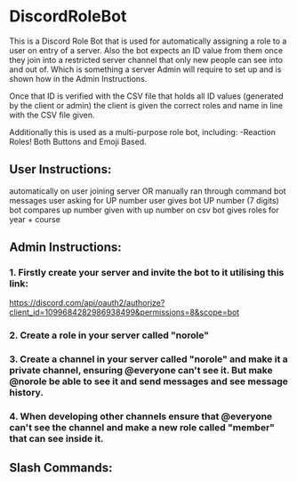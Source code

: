 # DiscordRoleBot
This is a Discord Role Bot that is used for automatically assigning a role to a user on entry of a server. 
Also the bot expects an ID value from them once they join into a restricted server channel that only new people can see into and out of. Which is something a server Admin will require to set up and is shown how in the Admin Instructions.

Once that ID is verified with the CSV file that holds all ID values (generated by the client or admin) the client is given the correct roles and name in line with the CSV file given.

Additionally this is used as a multi-purpose role bot, including:
-Reaction Roles! Both Buttons and Emoji Based.


## User Instructions:
automatically on user joining server OR manually ran through command
bot messages user asking for UP number
user gives bot UP number (7 digits)
bot compares up number given with up number on csv
bot gives roles for year + course

## Admin Instructions:
### 1. Firstly create your server and invite the bot to it utilising this link:
https://discord.com/api/oauth2/authorize?client_id=1099684282986938499&permissions=8&scope=bot

### 2. Create a role in your server called "norole"

### 3. Create a channel in your server called "norole" and make it a private channel, ensuring @everyone can't see it. But make @norole be able to see it and send messages and see message history.

### 4. When developing other channels ensure that @everyone can't see the channel and make a new role called "member" that can see inside it.

## Slash Commands:
